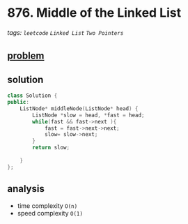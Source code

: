 # 876. Middle of the Linked List

###### tags: `leetcode` `Linked List` `Two Pointers`

## [problem](https://leetcode.com/problems/middle-of-the-linked-list/)

## solution
```c++
class Solution {
public:
    ListNode* middleNode(ListNode* head) {
        ListNode *slow = head, *fast = head;
        while(fast && fast->next ){
            fast = fast->next->next;
            slow= slow->next;
        }
        return slow;
        
    }
};
```
## analysis
- time complexity `O(n)`
- speed complexity `O(1)`